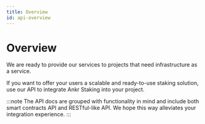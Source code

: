 ```yaml
---
title: Overview
id: api-overview
---
```


# Overview

We are ready to provide our services to projects that need infrastructure as a service.

If you want to offer your users a scalable and ready-to-use staking solution, use our API to integrate Ankr Staking into your project.

:::note
The API docs are grouped with functionality in mind and include both smart contracts API and RESTful-like API. We hope this way alleviates your integration experience.
:::
